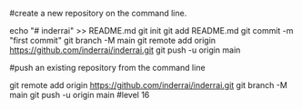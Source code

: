 #create a new repository on the command line.

echo "# inderrai" >> README.md
git init
git add README.md
git commit -m "first commit"
git branch -M main
git remote add origin https://github.com/inderrai/inderrai.git
git push -u origin main

#push an existing repository from the command line

git remote add origin https://github.com/inderrai/inderrai.git
git branch -M main
git push -u origin main
#level 16
